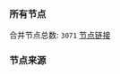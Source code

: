 ### 所有节点
合并节点总数: `3071`
[节点链接](https://raw.githubusercontent.com/rzhy1/11/master/sub/sub_merge_base64.txt)

### 节点来源